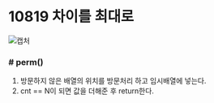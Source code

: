 # 10819 차이를 최대로

![캡처](https://user-images.githubusercontent.com/72604908/197467230-24cd825e-be35-4e5c-9e5c-b1c018eceebb.PNG)

### # perm()
1. 방문하지 않은 배열의 위치를 방문처리 하고 임시배열에 넣는다.
2. cnt == N이 되면 값을 더해준 후 return한다.
